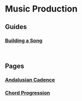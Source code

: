 # Music Production

## Guides
### [Building a Song](building_a_song.md)

&nbsp;

## Pages
### [Andalusian Cadence](andalusian_cadence.md)
### [Chord Progression](chord_progression.md)
